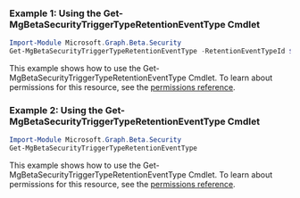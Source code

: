 ### Example 1: Using the Get-MgBetaSecurityTriggerTypeRetentionEventType Cmdlet
```powershell
Import-Module Microsoft.Graph.Beta.Security
Get-MgBetaSecurityTriggerTypeRetentionEventType -RetentionEventTypeId $retentionEventTypeId
```
This example shows how to use the Get-MgBetaSecurityTriggerTypeRetentionEventType Cmdlet.
To learn about permissions for this resource, see the [permissions reference](/graph/permissions-reference).
### Example 2: Using the Get-MgBetaSecurityTriggerTypeRetentionEventType Cmdlet
```powershell
Import-Module Microsoft.Graph.Beta.Security
Get-MgBetaSecurityTriggerTypeRetentionEventType
```
This example shows how to use the Get-MgBetaSecurityTriggerTypeRetentionEventType Cmdlet.
To learn about permissions for this resource, see the [permissions reference](/graph/permissions-reference).
